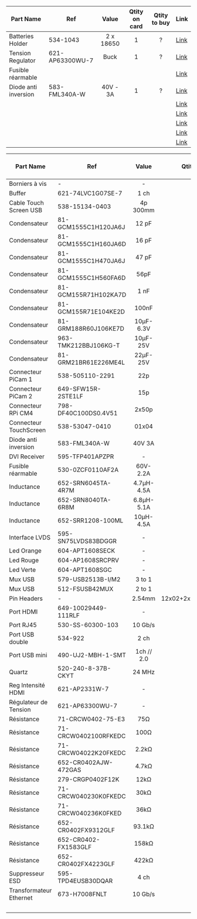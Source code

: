 | Part Name| Ref| Value| Qtity on card| Qtity to buy| Link|
|-|-|:-:|:-:|:-:|-|
| Batteries Holder| 534-1043| 2 x 18650| 1| ?| [Link](https://www.mouser.fr/ProductDetail/Eagle-Plastic-Devices/12BHC186P-GR/?qs=AQlKX63v8Rv70Ee1H7gwgg%3D%3D)|
| Tension Regulator| 621-AP63300WU-7| Buck| 1| ?| [Link](https://www.mouser.fr/ProductDetail/Diodes-Incorporated/AP63300WU-7/?qs=bZr6mbWTK5nNNXnHDcrFZg%3D%3D)|
| Fusible réarmable| | | | | [Link]()|
| Diode anti inversion| 583-FML340A-W| 40V - 3A| 1| ?| [Link](https://www.mouser.fr/ProductDetail/Rectron/FML340A-W/?qs=5aG0NVq1C4znVqzNSkqGkQ%3D%3D)|
| | | | | | [Link]()|
| | | | | | [Link]()|
| | | | | | [Link]()|
| | | | | | [Link]()|
| | | | | | [Link]()|




| Part Name| Ref| Value| Qtity on card| Qtity to buy| Link|
|-|-|:-:|:-:|:-:|-|
| Borniers à vis| -| -| 2x02| 0| [Link]()|
| Buffer| 621-74LVC1G07SE-7| 1 ch| 1| 0| [Link](https://www.mouser.fr/ProductDetail/Diodes-Incorporated/74LVC1G07SE-7?qs=%2Fha2pyFadujDV9Qzz2MeGXIvHLnX77b%2FL3X9Amy49YlegTTVRW7fRg%3D%3D)|
| Cable Touch Screen USB|538-15134-0403| 4p 300mm| 1| 3| [Link](https://www.mouser.fr/ProductDetail/Molex/15134-0403/?qs=%2Fha2pyFadujBAB%2Fe0qZPL1adkeflFZaabJUQFo19c3XScV2Q8Y1%2FmA%3D%3D)|
| Condensateur| 81-GCM1555C1H120JA6J| 12 pF| 1| 0| [Link](https://www.mouser.fr/ProductDetail/Murata-Electronics/GCM1555C1H120JA16J?qs=sGAEpiMZZMs0AnBnWHyRQFv7x1xn%252BYFdQEAGeM9PVqkn8eO4G9sLxg%3D%3D)|
| Condensateur| 81-GCM1555C1H160JA6D| 16 pF| 2| 0| [Link](https://www.mouser.fr/ProductDetail/Murata-Electronics/GCM1555C1H160JA16D?qs=b6dFT0v%2Fxb95zfd%2F8YDygw%3D%3D)|
| Condensateur| 81-GCM1555C1H470JA6J| 47 pF| 1| 20| [Link](https://www.mouser.fr/ProductDetail/Murata-Electronics/GCM1555C1H470JA16J/?qs=hNud%2FORuBR0YeaSdjaWQzQ%3D%3D)|
| Condensateur| 81-GCM1555C1H560FA6D| 56pF| 1| 20| [Link](https://www.mouser.fr/ProductDetail/Murata-Electronics/GCM1555C1H560FA16D/?qs=QzBtWTOodeXiNeQJ%252BzgW7A%3D%3D)|
| Condensateur| 81-GCM155R71H102KA7D| 1 nF| 1| 0| [Link](https://www.mouser.fr/ProductDetail/Murata-Electronics/GCM155R71H102KA37D?qs=aEuGZpxfbxXfRwalgDkbWg%3D%3D)|
| Condensateur| 81-GCM155R71E104KE2D| 100nF| 37| 0| [Link](https://www.mouser.fr/ProductDetail/Murata-Electronics/GCM155R71E104KE02D?qs=sGAEpiMZZMs0AnBnWHyRQB9G40cLJQs4jh0y6SxlPaz%252BfNuduqN0uw%3D%3D)|
| Condensateur| 81-GRM188R60J106KE7D| 10µF-6.3V| 1| 0| [Link](https://www.mouser.fr/ProductDetail/Murata-Electronics/GRM188R60J106KE47D?qs=sGAEpiMZZMs0AnBnWHyRQP5O0Ty0PaP7T5ND1K%2FPaU4WbKLvtvaqmw%3D%3D)|
| Condensateur| 963-TMK212BBJ106KG-T| 10µF-25V| 3| 20| [Link](https://www.mouser.fr/ProductDetail/Taiyo-Yuden/TMK212BBJ106KG-T?qs=sGAEpiMZZMs0AnBnWHyRQAEIN6r3SS%2FOSnPCSGjIcIU%3D)|
| Condensateur| 81-GRM21BR61E226ME4L| 22µF-25V| 6| 30| [Link](https://www.mouser.fr/ProductDetail/Murata-Electronics/GRM21BR61E226ME44L/?qs=07yfQVYDK7vCPbMhLHi95g%3D%3D)|
| Connecteur PiCam 1| 538-505110-2291| 22p| 1| 0| [Link](https://www.mouser.fr/ProductDetail/Molex/505110-2291?qs=fSIr1QPo%2F%2FR7YZ33K34k0A%3D%3D)|
| Connecteur PiCam 2| 649-SFW15R-2STE1LF| 15p| 1| 10| [Link](https://www.mouser.fr/ProductDetail/Amphenol-FCI/SFW15R-2STE1LF?qs=XRaITl65jnu3B148xsdn9A%3D%3D)|
| Connecteur RPi CM4| 798-DF40C100DS0.4V51| 2x50p| 2| 10| [Link](https://www.mouser.fr/ProductDetail/Hirose-Connector/DF40C-100DS-04V51?qs=eDUdFcBPps2MEwbnuPvZzQ%3D%3D)|
| Connecteur TouchScreen| 538-53047-0410| 01x04| 1| 10| [Link](https://www.mouser.fr/ProductDetail/Molex/53047-0410/?qs=DcEdecHHM4i8IPBxVAuJtg%3D%3D)|
| Diode anti inversion| 583-FML340A-W| 40V 3A| 1| 10| [Link](https://www.mouser.fr/ProductDetail/Rectron/FML340A-W/?qs=5aG0NVq1C4znVqzNSkqGkQ%3D%3D)|
| DVI Receiver| 595-TFP401APZPR| -| 1| 0| [Link](https://www.mouser.fr/ProductDetail/Texas-Instruments/TFP401APZPR?qs=lc2O%252BfHJPVYfuIDQbAsRYg%3D%3D)|
| Fusible réarmable| 530-0ZCF0110AF2A| 60V-2.2A| 1| 10|[Link](https://www.mouser.fr/ProductDetail/Bel-Fuse/0ZCF0110AF2A/?qs=d0WKAl%252BL4KaIasTRkztREQ%3D%3D)|
| Inductance| 652-SRN6045TA-4R7M| 4.7µH-4.5A| 1| 10| [Link](https://www.mouser.fr/ProductDetail/Bourns/SRN6045TA-4R7M/?qs=Vt59ZOdFuWbecpvj2tHgcA%3D%3D)|
| Inductance| 652-SRN8040TA-6R8M| 6.8µH-5.1A| 1| 10| [Link](https://www.mouser.fr/ProductDetail/Bourns/SRN8040TA-6R8M/?qs=Vt59ZOdFuWZKzofY7uJPVA%3D%3D)|
| Inductance| 652-SRR1208-100ML| 10µH-4.5A| 1| 10| [Link](https://www.mouser.fr/ProductDetail/Bourns/SRR1208-100ML/?qs=tGT%2FdkiGhtssMuWPh1b58Q%3D%3D)|
| Interface LVDS| 595-SN75LVDS83BDGGR| -| 1| 5| [Link](https://www.mouser.fr/ProductDetail/Texas-Instruments/SN75LVDS83BDGGR/?qs=IDSsxkoac0yg4KfFeU4liA%3D%3D)|
| Led Orange| 604-APT1608SECK| -| 1| 0| [Link](https://www.mouser.fr/ProductDetail/Kingbright/APT1608SECK?qs=sGAEpiMZZMuCm2JlHBGefkIVz3MM6kBjLW7cpD7cRDo%3D)|
| Led Rouge| 604-AP1608SRCPRV| -| 1| 0| [Link](https://www.mouser.fr/ProductDetail/Kingbright/AP1608SRCPRV?qs=sGAEpiMZZMuCm2JlHBGefkIVz3MM6kBj85MSSDgW50U%3D)|
| Led Verte| 604-APT1608SGC| -| 1| 0| [Link](https://www.mouser.fr/ProductDetail/Kingbright/APT1608SGC?qs=sGAEpiMZZMuCm2JlHBGefkIVz3MM6kBj0bmMG8qWXu4%3D)|
| Mux USB| 579-USB2513B-I/M2| 3 to 1| 1| 5| [Link](https://www.mouser.fr/ProductDetail/Microchip-Technology/USB2513B-I-M2/?qs=%2Fha2pyFaduhkNlkCBMkDAWPTXYrc0kCvjvnOl9f2bRVx3%2F8ixGzUIYMspyI%252BQJSc)|
| Mux USB| 512-FSUSB42MUX| 2 to 1| 1| 0| [Link](https://www.mouser.fr/ProductDetail/ON-Semiconductor-Fairchild/FSUSB42MUX?qs=%2Fha2pyFadujhdsIYIO7X%252BCGzQ43VDhPsREDPqXdymoN%252Bg96iv8ME4Q%3D%3D)|
| Pin Headers| -| 2.54mm| 12x02+2x03+06+08+2x12| 0| [Link](https://www.amazon.fr/Headers-broches-Breakaway-Connector-Prototype/dp/B07CC4V9ZY/ref=pd_aw_sbs_147_3/259-6562494-1761025?_encoding=UTF8&pd_rd_i=B07CC4V9ZY&pd_rd_r=757e8413-93e2-4410-8e71-8239dd306eb0&pd_rd_w=NxHgc&pd_rd_wg=rXfUo&pf_rd_p=acbc774d-f175-4289-8adf-0211d46bb96f&pf_rd_r=5Z3RPWWZ1YJVQNQ3AQZK&psc=1&refRID=5Z3RPWWZ1YJVQNQ3AQZK)|
| Port HDMI| 649-10029449-111RLF| -| 1| 0| [Link](https://www.mouser.fr/ProductDetail/Amphenol-FCI/10029449-111RLF?qs=sGAEpiMZZMtAYTMy7wxAr9LCvXDZCuSkPfr%252B91JPIb8%3D)|
| Port RJ45| 530-SS-60300-103| 10 Gb/s| 1| 10| [Link](https://www.mouser.fr/ProductDetail/Stewart-Connector-Bel/SS-60300-103?qs=wnTfsH77Xs4F0oaICJGh5g==)|
| Port USB double| 534-922| 2 ch| 1| 0| [Link](https://www.mouser.fr/ProductDetail/Keystone-Electronics/922?qs=sGAEpiMZZMulM8LPOQ%252Byk9aeq4jnF0IWVmsGvCI5EhY%3D)|
| Port USB mini| 490-UJ2-MBH-1-SMT| 1ch // 2.0| 1| 0| [Link](https://www.mouser.fr/ProductDetail/CUI-Devices/UJ2-MBH-1-SMT-TR?qs=%2Fha2pyFadujxuyGWwwKQxsYtw0dLGI%252BOxMfx%2FrIsmpv%252BNycYvEz9CmAkw%252Bj7Ud4y)|
| Quartz| 520-240-8-37B-CKYT| 24 MHz| 1| 0| [Link](https://www.mouser.fr/ProductDetail/ECS/ECS-240-8-37B-CKY-TR?qs=l7cgNqFNU1gEAFMOUtZ%252BUA%3D%3D#footnotes)|
| Reg Intensité HDMI| 621-AP2331W-7| -| 1| 0| [Link](https://www.mouser.fr/ProductDetail/Diodes-Incorporated/AP2331W-7?qs=sGAEpiMZZMuCmTIBzycWfLF9Oe46C4HyZ4boxN7nCes%3D)|
| Régulateur de Tension| 621-AP63300WU-7| -| 3| 20| [Link](https://www.mouser.fr/ProductDetail/Diodes-Incorporated/AP63300WU-7/?qs=bZr6mbWTK5nNNXnHDcrFZg%3D%3D)|
| Résistance| 71-CRCW0402-75-E3| 75Ω| 4| 0| [Link](https://www.mouser.fr/ProductDetail/Vishay-Dale/CRCW040275R0FKED?qs=Yor07UEv01V%252Bs0NAJfd5Ug%3D%3D)|
| Résistance| 71-CRCW0402100RFKEDC| 100Ω| 4| 0| [Link](https://www.mouser.fr/ProductDetail/Vishay-Dale/CRCW0402100RFKEDC?qs=sGAEpiMZZMu61qfTUdNhG9bvwnXh9sSrwbLX2N%2FDoPT7Qua2QpKkwg%3D%3D)|
| Résistance| 71-CRCW04022K20FKEDC| 2.2kΩ| 9| 0| [Link](https://www.mouser.fr/ProductDetail/Vishay-Dale/CRCW04022K20FKEDC?qs=E3Y5ESvWgWNXmL%252BjgVlsRA%3D%3D)|
| Résistance| 652-CR0402AJW-472GAS| 4.7kΩ| 1| 0| [Link](https://www.mouser.fr/ProductDetail/Bourns/CR0402AJW-472GAS?qs=sGAEpiMZZMu61qfTUdNhG%2FMZXHif3NbI3J7pMTnyKMFG2jZYLPlpSQ%3D%3D)|
| Résistance| 279-CRGP0402F12K| 12kΩ| 1| 0| [Link](https://www.mouser.fr/ProductDetail/TE-Connectivity-Holsworthy/CRGP0402F12K?qs=sGAEpiMZZMu61qfTUdNhG%2FMZXHif3NbIUJZp8OgVizYIH9Fhvv%252BfKw%3D%3D)|
| Résistance| 71-CRCW040230K0FKEDC| 30kΩ| 3| 30| [Link](https://www.mouser.fr/ProductDetail/Vishay-Dale/CRCW040230K0FKEDC/?qs=E3Y5ESvWgWNf6hpNPiPLHA%3D%3D)|
| Résistance| 71-CRCW040236K0FKED| 36kΩ| 4| 0| [Link](https://www.mouser.fr/ProductDetail/Vishay-Dale/CRCW040236K0FKED?qs=OwxzOXbWW2yX3EN2bvxm2w%3D%3D)|
| Résistance| 652-CR0402FX9312GLF| 93.1kΩ| 1| 20| [Link](https://www.mouser.fr/ProductDetail/Bourns/CR0402-FX-9312GLF/?qs=2as47fUcDMSnxvK%2FC1BeXQ%3D%3D)|
| Résistance| 652-CR0402-FX1583GLF| 158kΩ| 1| 20| [Link](https://www.mouser.fr/ProductDetail/Bourns/CR0402-FX-1583GLF/?qs=JflQ4L8so%2FsGUp0%252BRzcebQ%3D%3D)|
| Résistance| 652-CR0402FX4223GLF| 422kΩ| 1| 20| [Link](https://www.mouser.fr/ProductDetail/Bourns/CR0402-FX-4223GLF/?qs=B0uw3wJAhvs%252BHArAKiuOCQ%3D%3D)|
| Suppresseur ESD| 595-TPD4EUSB30DQAR| 4 ch| 2| 10| [Link](https://www.mouser.fr/ProductDetail/Texas-Instruments/TPD4EUSB30DQAR?qs=%2Fha2pyFadug70pixMCJKQA0qdZ2cdbYQ%252B8Gb4LQWsCOwWAY%252B3FKvUQ%3D%3D)|
| Transformateur Ethernet| 673-H7008FNLT| 10 Gb/s| 1| 10| [Link](https://www.mouser.fr/ProductDetail/Pulse-Electronics/H7008FNLT?qs=DnQcXeH5gkZgjFRDRH2Qiw%3D%3D)|
| | | | | | [Link]()|
